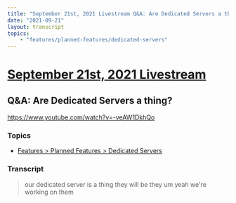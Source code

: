 ```yaml
---
title: "September 21st, 2021 Livestream Q&A: Are Dedicated Servers a thing?"
date: "2021-09-21"
layout: transcript
topics:
    - "features/planned-features/dedicated-servers"
---
```

# [September 21st, 2021 Livestream](../2021-09-21.md)
## Q&A: Are Dedicated Servers a thing?
https://www.youtube.com/watch?v=-veAW1DkhQo

### Topics
* [Features > Planned Features > Dedicated Servers](../topics/features/planned-features/dedicated-servers.md)

### Transcript

> our dedicated server is a thing they will be they um yeah we're working on them
